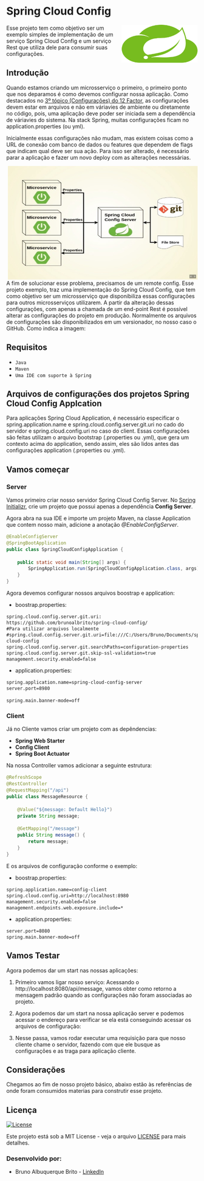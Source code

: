 # Spring Cloud Config

<img align="right" width="200" height="100" src="./icon-spring-cloud.svg">

Esse projeto tem como objetivo ser um exemplo simples de implementação de um serviço Spring Cloud Config e um serviço Rest que utiliza dele para consumir suas configurações.

## Introdução 

Quando estamos criando um microsserviço o primeiro, o primeiro ponto que nos deparamos é como devemos configurar nossa aplicação. Como destacados no [3º tópico (Configurações) do 12 Factor](https://12factor.net/pt_br/config), as configurações devem estar em arquivos e não em váriavies de ambiente ou diretamente no código, pois, uma aplicação deve poder ser iniciada sem a dependência de váriavies do sistema. Na stack Spring, muitas configurações ficam no application.properties (ou yml).

Inicialmente essas configurações não mudam, mas existem coisas como a URL de conexão com banco de dados ou features que dependem de flags que indicam qual deve ser sua ação. Para isso ser alterado, é necessário parar a aplicação e fazer um novo deploy com as alterações necessárias.


<img align="right" width="500" height="300" src="./example-spring-cloud.jpeg">
A fim de solucionar esse problema, precisamos de um remote config. Esse projeto exemplo, traz uma implementação do Spring Cloud Config, que tem como objetivo ser um microsserviço que disponibiliza essas configurações para outros microsserviços utilizarem.  A partir da alteração dessas configurações, com apenas a chamada de um end-point Rest é possível alterar as configurações do projeto em produção. Normalmente os arquivos de configurações são disponibilizados em um versionador, no nosso caso o GitHub. Como indica a imagem: 


## Requisitos
* `Java`
* `Maven`
* `Uma IDE com suporte à Spring`

## Arquivos de configurações dos projetos Spring Cloud Config Applcation

Para aplicações Spring Cloud Application, é necessário especificar o spring.application.name e spring.cloud.config.server.git.uri no cado do servidor e spring.cloud.config.uri no caso do client. Essas configurações são feitas utilizam o arquivo bootstrap (.properties ou .yml), que gera um contexto acima do application, sendo assim, eles são lidos antes das configurações application (.properties ou .yml).

## Vamos começar


### Server

Vamos primeiro criar nosso servidor Spring Cloud Config Server. No [Spring Initializr](https://start.spring.io/), crie um projeto que possui apenas a dependência **Config Server**. 

Agora abra na sua IDE e importe um projeto Maven, na classe Application que contem nosso main, adicione a anotação *@EnableConfigServer*. 

```java
@EnableConfigServer
@SpringBootApplication
public class SpringCloudConfigApplication {

	public static void main(String[] args) {
		SpringApplication.run(SpringCloudConfigApplication.class, args);
	}
}
```

Agora devemos configurar nossos arquivos boostrap e application:

* boostrap.properties:

```
spring.cloud.config.server.git.uri: https://github.com/brunoalbrito/spring-cloud-config/
#Para utilizar arquivos localmente
#spring.cloud.config.server.git.uri=file:///C:/Users/Bruno/Documents/spring-cloud-config
spring.cloud.config.server.git.searchPaths=configuration-properties
spring.cloud.config.server.git.skip-ssl-validation=true
management.security.enabled=false
```

* application.properties:

```
spring.application.name=spring-cloud-config-server
server.port=8980

spring.main.banner-mode=off
```


### Client

Já no Cliente vamos criar um projeto com as depêndencias:

* **Spring Web Starter**
* **Config Client**
* **Spring Boot Actuator**

Na nossa Controller vamos adicionar a seguinte estrutura:

```java
@RefreshScope
@RestController
@RequestMapping("/api")
public class MessageResource {

	@Value("${message: Default Hello}")
	private String message;

	@GetMapping("/message")
	public String message() {
		return message;
	}
}
```

E os arquivos de configuração conforme o exemplo:

* boostrap.properties:

```
spring.application.name=config-client
spring.cloud.config.uri=http://localhost:8980
management.security.enabled=false
management.endpoints.web.exposure.include=*
```

* application.properties:

```
server.port=8080
spring.main.banner-mode=off
```

## Vamos Testar

Agora podemos dar um start nas nossas aplicações:

1. Primeiro vamos ligar nosso serviço: 
Acessando o http://localhost:8080/api/message, vamos obter como retorno a mensagem padrão quando as configurações não foram associadas ao projeto.

2. Agora podemos dar um start na nossa aplicação server e podemos acessar o endereço para verificar se ela está conseguindo acessar os arquivos de configuração:

3. Nesse passa, vamos rodar executar uma requisição para que nosso cliente chame o servidor, fazendo com que ele busque as configurações e as traga para aplicação cliente.

## Considerações

Chegamos ao fim de nosso projeto básico, abaixo estão às referências de onde foram consumidos materias para construtir esse projeto.


## Licença 
[![License](http://img.shields.io/:license-mit-blue.svg?style=flat-square)](http://badges.mit-license.org)

Este projeto está sob a MIT License - veja o arquivo [LICENSE](./LICENSE) para mais detalhes.

### Desenvolvido por: 
* Bruno Albuquerque Brito - [LinkedIn](https://www.linkedin.com/in/bruno-albuquerque-brito-07258590)